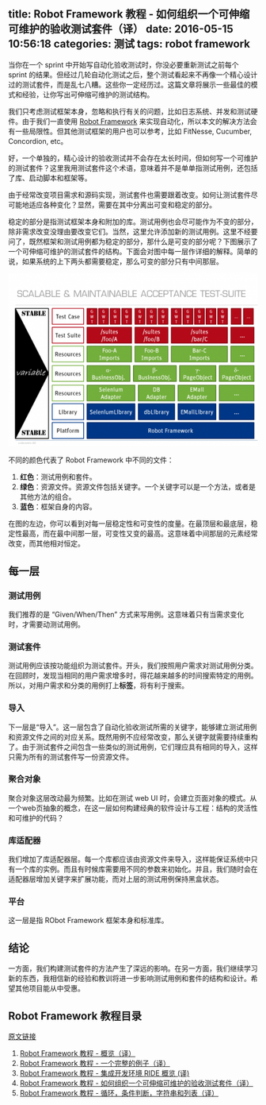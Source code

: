 title: Robot Framework 教程 - 如何组织一个可伸缩可维护的验收测试套件（译）
date: 2016-05-15 10:56:18
categories: 测试
tags: robot framework
---


当你在一个 sprint 中开始写自动化验收测试时，你没必要重新测试之前每个 sprint 的结果。但经过几轮自动化测试之后，整个测试看起来不再像一个精心设计过的测试套件，而是乱七八糟。这些你一定经历过。这篇文章将展示一些最佳的模式和经验，让你写出可伸缩可维护的测试结构。

我们只考虑测试框架本身，忽略和执行有关的问题，比如日志系统、并发和测试硬件。由于我们一直使用 [Robot Framework](http://robotframework.org/) 来实现自动化，所以本文的解决方法会有一些局限性。但其他测试框架的用户也可以参考，比如 FitNesse, Cucumber, Concordion, etc。

好，一个单独的，精心设计的验收测试并不会存在太长时间，但如何写一个可维护的测试套件？这里我用测试套件这个术语，意味着并不是单单指测试用例，还包括了库、启动脚本和框架等。

由于经常改变项目需求和源码实现，测试套件也需要跟着改变。如何让测试套件尽可能地适应各种变化？显然，需要在其中分离出可变和稳定的部分。

稳定的部分是指测试框架本身和附加的库。测试用例也会尽可能作为不变的部分，除非需求改变没理由要改变它们。当然，这里允许添加新的测试用例。这里不经要问了，既然框架和测试用例都为稳定的部分，那什么是可变的部分呢？下图展示了一个可伸缩可维护的测试套件的结构。下面会对图中每一层作详细的解释。简单的说，如果系统的上下两头都需要稳定，那么可变的部分只有中间那层。


![测试套件结构](https://raw.githubusercontent.com/lyyyuna/blog_img/master/blog/201605/SMAT_structure.png)

不同的颜色代表了 Robot Framework 中不同的文件：

1. **红色**：测试用例和套件。
2. **绿色**：资源文件。资源文件包括关键字。一个关键字可以是一个方法，或者是其他方法的组合。
3. **蓝色**：框架自身的内容。

在图的左边，你可以看到对每一层稳定性和可变性的度量。在最顶层和最底层，稳定性最高，而在最中间那一层，可变性又变的最高。这意味着中间那层的元素经常改变，而其他相对恒定。

## 每一层

### 测试用例

我们推荐的是 “Given/When/Then” 方式来写用例。这意味着只有当需求变化时，才需要动测试用例。

### 测试套件

测试用例应该按功能组织为测试套件。开头，我们按照用户需求对测试用例分类。在回顾时，发现当相同的用户需求增多时，得花越来越多的时间搜索特定的用例。所以，对用户需求和分类的用例打上**标签**，将有利于搜索。

### 导入

下一层是“导入”。这一层包含了自动化验收测试所需的关键字，能够建立测试用例和资源文件之间的对应关系。既然用例不应经常改变，那么关键字就需要持续重构了。由于测试套件之间包含一些类似的测试用例，它们理应具有相同的导入，这样只需为所有的测试套件写一份资源文件。

### 聚合对象

聚合对象这层改动最为频繁。比如在测试 web UI 时，会建立页面对象的模式。从一个web页抽象的概念，在这一层如何构建经典的软件设计与工程：结构的灵活性和可维护的代码？

### 库适配器

我们增加了库适配器层。每一个库都应该由资源文件来导入，这样能保证系统中只有一个库的实例。而且有时候库需要用不同的参数来初始化。并且，我们随时会在适配器层增加关键字来扩展功能，而对上层的测试用例保持黑盒状态。

### 平台

这一层是指 RObot Framework 框架本身和标准库。

## 结论

一方面，我们构建测试套件的方法产生了深远的影响。在另一方面，我们继续学习新的东西，我相信新的经验和教训将进一步影响测试用例和套件的结构和设计。希望其他项目能从中受惠。


## Robot Framework 教程目录

[原文链接](https://blog.codecentric.de/en/2010/07/how-to-structure-a-scalable-and-maintainable-acceptance-test-suite/)

1. [Robot Framework 教程 - 概览（译）](http://www.lyyyuna.com/2016/01/07/robotframework-tutorial-overview/)
2. [Robot Framework 教程 - 一个完整的例子（译）](http://www.lyyyuna.com/2016/04/09/robotframework-tutorial-a-complete-example/)
3. [Robot Framework 教程 - 集成开发环境 RIDE 概览 (译)](http://www.lyyyuna.com/2016/04/30/robotframework-ide-ride-overview/)
4. [Robot Framework 教程 - 如何组织一个可伸缩可维护的验收测试套件（译）](http://www.lyyyuna.com/2016/05/15/robotframework-tutorial-how-to-structure-a-scalable-and-maintainable-acceptance-test-suite/)
5. [Robot Framework 教程 - 循环，条件判断，字符串和列表（译）](http://www.lyyyuna.com/2016/05/28/robotframework-tutorial-loops-conditional-execution-and-more/)
